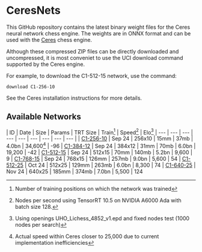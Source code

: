 # CeresNets
This GitHub repository contains the latest binary weight files for the Ceres neural network chess engine.
The weights are in ONNX format and can be used with the [Ceres](https://github.com/dje-dev/Ceres) chess engine. 

Although these compressed ZIP files can be directly downloaded and uncompressed, it is most conveniet to use
the UCI download command supported by the Ceres engine.

For example, to download the C1-512-15 network, use the command:
```
download C1-256-10
```
See the Ceres installation instructions for more details.


## Available Networks
| ID | Date | Size | Params | TRT Size | Train[^2] | Speed[^3] | Elo[^4]
| --- | --- | --- | --- | --- | --- | --- | --- | --- |
| [C1-256-10](https://github.com/dje-dev/CeresNets/releases/tag/C1-256-10) | Sep 24 | 256x10 | 15mm | 37mb | 4.0bn | 34,600[^5] | -96
| [C1-384-12](https://github.com/dje-dev/CeresNets/releases/tag/C1-384-12) | Sep 24 | 384x12 | 31mm | 70mb | 6.0bn | 19,200 | -42
| [C1-512-15](https://github.com/dje-dev/CeresNets/releases/tag/C1-512-15) | Sep 24 | 512x15 | 70mm | 140mb | 5.2bn | 9,600 | 9
| [C1-768-15](https://github.com/dje-dev/CeresNets/releases/tag/C1-768-15) | Sep 24 | 768x15 | 126mm | 257mb | 9.0bn | 5,600 | 54
| [C1-512-25](https://github.com/dje-dev/CeresNets/releases/tag/C1-512-25) | Oct 24 | 512x25 | 129mm | 263mb | 6.0bn | 8,300 | 74
| [C1-640-25](https://github.com/dje-dev/CeresNets/releases/tag/C1-640-25) | Nov 24 | 640x25 | 185mm | 374mb | 7.0bn | 5,500 | 124

[^1]:Size of transformer embedding dimension by number of encoder layers
[^2]:Number of training positions on which the network was trained
[^3]:Nodes per second using TensorRT 10.5 on NVIDIA A6000 Ada with batch size 128. 
[^4]:Using openings UHO_Lichess_4852_v1.epd and fixed nodes test (1000 nodes per search)
[^5]:Actual speed within Ceres closer to 25,000 due to current implementation inefficiencies
